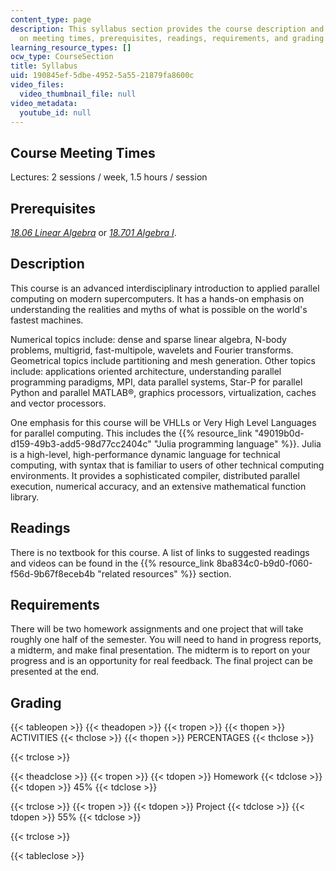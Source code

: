 ```yaml
---
content_type: page
description: This syllabus section provides the course description and information
  on meeting times, prerequisites, readings, requirements, and grading.
learning_resource_types: []
ocw_type: CourseSection
title: Syllabus
uid: 190845ef-5dbe-4952-5a55-21879fa8600c
video_files:
  video_thumbnail_file: null
video_metadata:
  youtube_id: null
---
```


Course Meeting Times
--------------------

Lectures: 2 sessions / week, 1.5 hours / session

Prerequisites
-------------

[_18.06 Linear Algebra_](/courses/18-06-linear-algebra-spring-2010) or [_18.701 Algebra I_](/courses/18-701-algebra-i-fall-2010).

Description
-----------

This course is an advanced interdisciplinary introduction to applied parallel computing on modern supercomputers. It has a hands-on emphasis on understanding the realities and myths of what is possible on the world's fastest machines.

Numerical topics include: dense and sparse linear algebra, N-body problems, multigrid, fast-multipole, wavelets and Fourier transforms. Geometrical topics include partitioning and mesh generation. Other topics include: applications oriented architecture, understanding parallel programming paradigms, MPI, data parallel systems, Star-P for parallel Python and parallel MATLAB®, graphics processors, virtualization, caches and vector processors.

One emphasis for this course will be VHLLs or Very High Level Languages for parallel computing. This includes the {{% resource_link "49019b0d-d159-49b3-add5-98d77cc2404c" "Julia programming language" %}}. Julia is a high-level, high-performance dynamic language for technical computing, with syntax that is familiar to users of other technical computing environments. It provides a sophisticated compiler, distributed parallel execution, numerical accuracy, and an extensive mathematical function library.

Readings
--------

There is no textbook for this course. A list of links to suggested readings and videos can be found in the {{% resource_link 8ba834c0-b9d0-f060-f56d-9b67f8eceb4b "related resources" %}} section.

Requirements
------------

There will be two homework assignments and one project that will take roughly one half of the semester. You will need to hand in progress reports, a midterm, and make final presentation. The midterm is to report on your progress and is an opportunity for real feedback. The final project can be presented at the end.

Grading
-------

{{< tableopen >}}
{{< theadopen >}}
{{< tropen >}}
{{< thopen >}}
ACTIVITIES
{{< thclose >}}
{{< thopen >}}
PERCENTAGES
{{< thclose >}}

{{< trclose >}}

{{< theadclose >}}
{{< tropen >}}
{{< tdopen >}}
Homework
{{< tdclose >}}
{{< tdopen >}}
45%
{{< tdclose >}}

{{< trclose >}}
{{< tropen >}}
{{< tdopen >}}
Project
{{< tdclose >}}
{{< tdopen >}}
55%
{{< tdclose >}}

{{< trclose >}}

{{< tableclose >}}